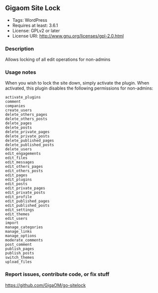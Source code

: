 ## Gigaom Site Lock

* Tags: WordPress
* Requires at least: 3.6.1
* License: GPLv2 or later
* License URI: http://www.gnu.org/licenses/gpl-2.0.html

### Description

Allows locking of all edit operations for non-admins

### Usage notes

When you wish to lock the site down, simply activate the plugin.  When activated, this plugin disables the following permissions for non-admins:

```
activate_plugins
comment
companies
create_users
delete_others_pages
delete_others_posts
delete_pages
delete_posts
delete_private_pages
delete_private_posts
delete_published_pages
delete_published_posts
delete_users
edit_engagements
edit_files
edit_messages
edit_others_pages
edit_others_posts
edit_pages
edit_plugins
edit_posts
edit_private_pages
edit_private_posts
edit_profile
edit_published_pages
edit_published_posts
edit_settings
edit_themes
edit_users
import
manage_categories
manage_links
manage_options
moderate_comments
post_comment
publish_pages
publish_posts
switch_themes
upload_files
```

### Report issues, contribute code, or fix stuff

https://github.com/GigaOM/go-sitelock
